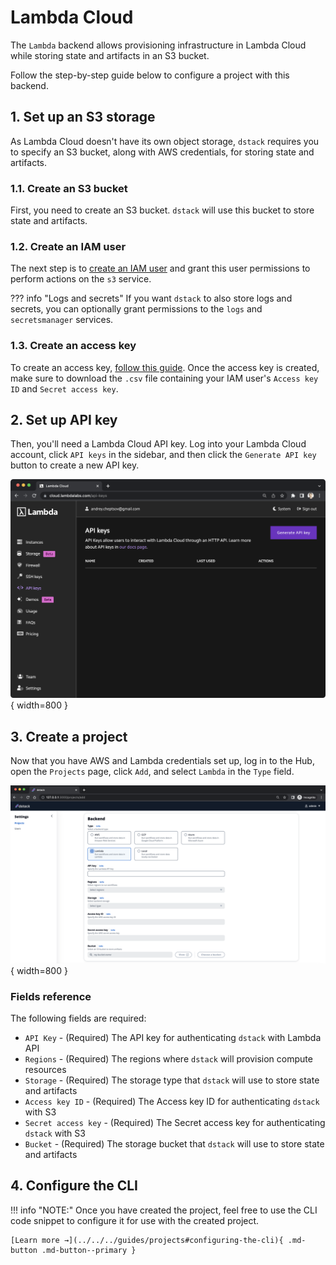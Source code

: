 # Lambda Cloud

The `Lambda` backend allows provisioning infrastructure in Lambda Cloud while storing state and 
artifacts in an S3 bucket.

Follow the step-by-step guide below to configure a project with this backend.

## 1. Set up an S3 storage

As Lambda Cloud doesn't have its own object storage, `dstack` requires you to specify an S3 bucket, 
along with AWS credentials, for storing state and artifacts.

### 1.1. Create an S3 bucket

First, you need to create an S3 bucket. `dstack` will use this bucket to store state and artifacts.

### 1.2. Create an IAM user

The next step is to [create an IAM user](https://docs.aws.amazon.com/IAM/latest/UserGuide/id_users_create.html) and grant this user permissions to perform actions on the `s3` service.

??? info "Logs and secrets"
    If you want `dstack` to also store logs and secrets, you can optionally grant permissions 
    to the `logs` and `secretsmanager` services.

### 1.3. Create an access key

To create an access key,
[follow this guide](https://docs.aws.amazon.com/cli/latest/userguide/cli-authentication-user.html#cli-authentication-user-get). Once the access key is created, make sure to download the `.csv` file containing your IAM user's
`Access key ID` and `Secret access key`.

## 2. Set up API key

Then, you'll need a Lambda Cloud API key. Log into your Lambda Cloud account, click `API keys` in the sidebar, and then
click the `Generate API key` button to create a new API key.

![](../../../assets/images/dstack-lambda-api-key.png){ width=800 }

## 3. Create a project

Now that you have AWS and Lambda credentials set up, log in to the Hub, open the `Projects` page, click `Add`, and select `Lambda` in the `Type` field.

![](../../../assets/images/dstack-hub-create-lambda-project.png){ width=800 }

### Fields reference

The following fields are required:

- `API Key` - (Required) The API key for authenticating `dstack` with Lambda API
- `Regions` - (Required) The regions where `dstack` will provision compute resources
- `Storage` - (Required) The storage type that `dstack` will use to store state and artifacts
- `Access key ID` - (Required) The Access key ID for authenticating `dstack` with S3
- `Secret access key` - (Required) The Secret access key for authenticating `dstack` with S3
- `Bucket` - (Required) The storage bucket that `dstack` will use to store state and artifacts

## 4. Configure the CLI

!!! info "NOTE:"
    Once you have created the project, feel free to use the CLI code snippet to configure it for use with the created project.

    [Learn more →](../../../guides/projects#configuring-the-cli){ .md-button .md-button--primary }

[//]: # (TODO: Mention on how to manage EC2 quotas)